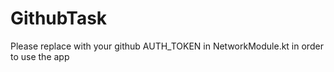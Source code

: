 # GithubTask

Please replace with  your github AUTH_TOKEN  in NetworkModule.kt in order to use the app

